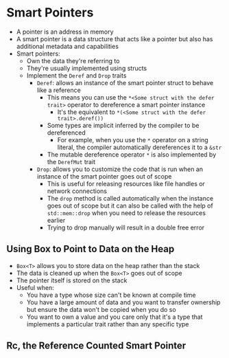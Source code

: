 # Smart Pointers

- A pointer is an address in memory
- A smart pointer is a data structure that acts like a pointer but also has additional metadata and capabilities
- Smart pointers:
  - Own the data they're referring to
  - They're usually implemented using structs
  - Implement the `Deref` and `Drop` traits
    - `Deref`: allows an instance of the smart pointer struct to behave like a reference
      - This means you can use the `*<Some struct with the defer trait>` operator to dereference a smart pointer instance
        - It's the equivalent to `*(<Some struct with the defer trait>.deref())`
      - Some types are implicit inferred by the compiler to be dereferenced
        - For example, when you use the `*` operator on a string literal, the compiler automatically dereferences it to a `&str`
      - The mutable dereference operator `*` is also implemented by the `DerefMut` trait
    - `Drop`: allows you to customize the code that is run when an instance of the smart pointer goes out of scope
      - This is useful for releasing resources like file handles or network connections
      - The `drop` method is called automatically when the instance goes out of scope but it can also be called with the help of `std::mem::drop` when you need to release the resources earlier
      - Trying to drop manually will result in a double free error

## Using Box<T> to Point to Data on the Heap

- `Box<T>` allows you to store data on the heap rather than the stack
- The data is cleaned up when the `Box<T>` goes out of scope
- The pointer itself is stored on the stack
- Useful when:
  - You have a type whose size can't be known at compile time
  - You have a large amount of data and you want to transfer ownership but ensure the data won't be copied when you do so
  - You want to own a value and you care only that it's a type that implements a particular trait rather than any specific type

## Rc<T>, the Reference Counted Smart Pointer
